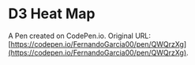 # D3 Heat Map

A Pen created on CodePen.io. Original URL: [https://codepen.io/FernandoGarcia00/pen/QWQrzXg](https://codepen.io/FernandoGarcia00/pen/QWQrzXg).

